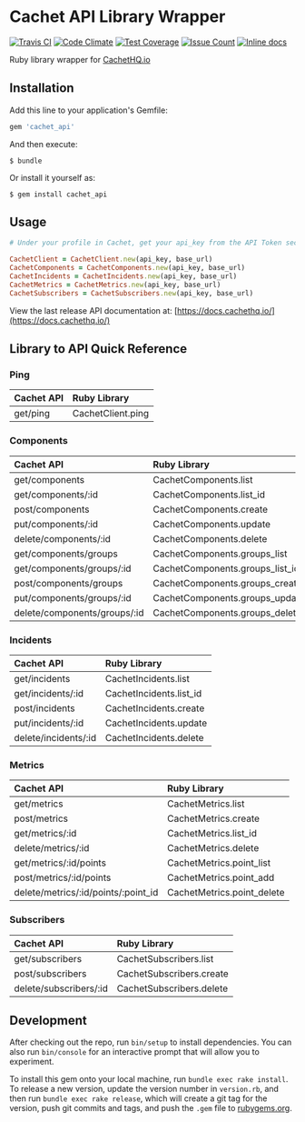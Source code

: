 # Cachet API Library Wrapper
[![Travis CI](https://travis-ci.org/TheFynx/cachet_api.svg)](https://travis-ci.org/TheFynx/cachet_api) [![Code Climate](https://codeclimate.com/github/TheFynx/cachet_api/badges/gpa.svg)](https://codeclimate.com/github/TheFynx/cachet_api) [![Test Coverage](https://codeclimate.com/github/TheFynx/cachet_api/badges/coverage.svg)](https://codeclimate.com/github/TheFynx/cachet_api/coverage) [![Issue Count](https://codeclimate.com/github/TheFynx/cachet_api/badges/issue_count.svg)](https://codeclimate.com/github/TheFynx/cachet_api) [![Inline docs](http://inch-ci.org/github/thefynx/cachet_api.svg?branch=master)](http://inch-ci.org/github/thefynx/cachet_api)

Ruby library wrapper for [CachetHQ.io](https://cachethq.io)

## Installation
Add this line to your application's Gemfile:

```ruby
gem 'cachet_api'
```

And then execute:

```
$ bundle
```

Or install it yourself as:

```
$ gem install cachet_api
```

## Usage

```ruby
# Under your profile in Cachet, get your api_key from the API Token section. Base url is https://demo.cachethq.io/api/v1/ or https://cachet.yourdomain.com/api/v1/

CachetClient = CachetClient.new(api_key, base_url)
CachetComponents = CachetComponents.new(api_key, base_url)
CachetIncidents = CachetIncidents.new(api_key, base_url)
CachetMetrics = CachetMetrics.new(api_key, base_url)
CachetSubscribers = CachetSubscribers.new(api_key, base_url)
```

View the last release API documentation at: [https://docs.cachethq.io/](https://docs.cachethq.io/)

## Library to API Quick Reference
### Ping

Cachet API | Ruby Library
:--------- | :----------------
get/ping   | CachetClient.ping

### Components

Cachet API                   | Ruby Library
:--------------------------- | :------------------------------
get/components               | CachetComponents.list
get/components/:id           | CachetComponents.list_id
post/components              | CachetComponents.create
put/components/:id           | CachetComponents.update
delete/components/:id        | CachetComponents.delete
get/components/groups        | CachetComponents.groups_list
get/components/groups/:id    | CachetComponents.groups_list_id
post/components/groups       | CachetComponents.groups_create
put/components/groups/:id    | CachetComponents.groups_update
delete/components/groups/:id | CachetComponents.groups_delete

### Incidents

Cachet API           | Ruby Library
:------------------- | :----------------------
get/incidents        | CachetIncidents.list
get/incidents/:id    | CachetIncidents.list_id
post/incidents       | CachetIncidents.create
put/incidents/:id    | CachetIncidents.update
delete/incidents/:id | CachetIncidents.delete

### Metrics

Cachet API                          | Ruby Library
:---------------------------------- | :-------------------------
get/metrics                         | CachetMetrics.list
post/metrics                        | CachetMetrics.create
get/metrics/:id                     | CachetMetrics.list_id
delete/metrics/:id                  | CachetMetrics.delete
get/metrics/:id/points              | CachetMetrics.point_list
post/metrics/:id/points             | CachetMetrics.point_add
delete/metrics/:id/points/:point_id | CachetMetrics.point_delete

### Subscribers

Cachet API             | Ruby Library
:--------------------- | :-----------------------
get/subscribers        | CachetSubscribers.list
post/subscribers       | CachetSubscribers.create
delete/subscribers/:id | CachetSubscribers.delete

## Development
After checking out the repo, run `bin/setup` to install dependencies. You can also run `bin/console` for an interactive prompt that will allow you to experiment.

To install this gem onto your local machine, run `bundle exec rake install`. To release a new version, update the version number in `version.rb`, and then run `bundle exec rake release`, which will create a git tag for the version, push git commits and tags, and push the `.gem` file to [rubygems.org](https://rubygems.org).
